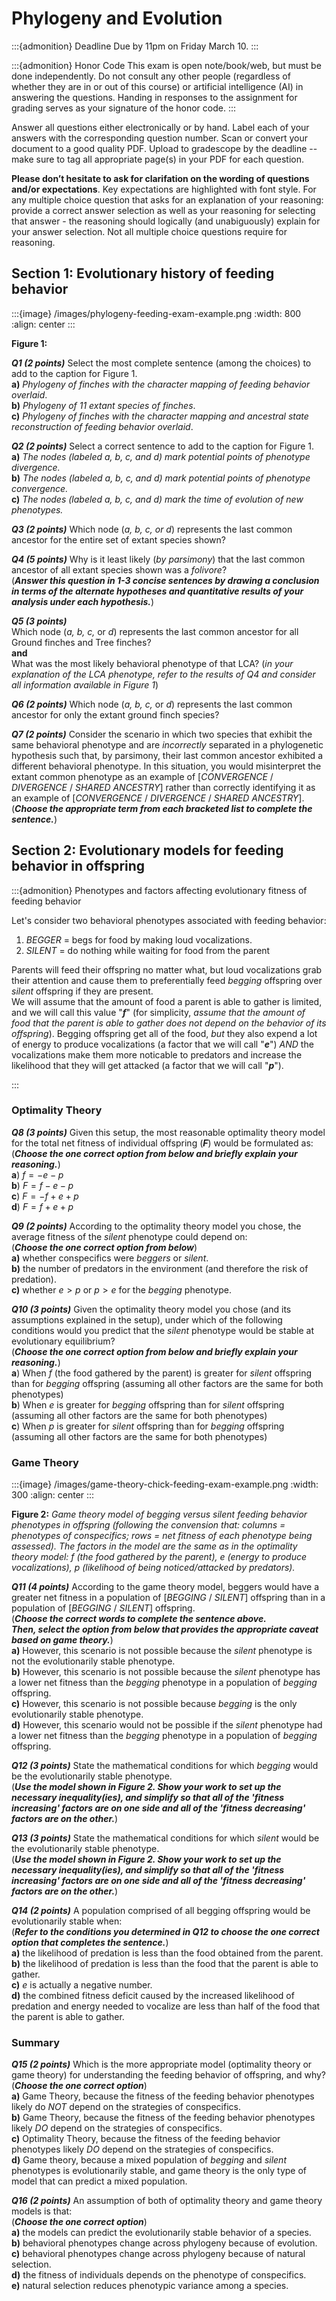 # Phylogeny and Evolution


:::{admonition} Deadline
Due by 11pm on Friday March 10.
:::

:::{admonition} Honor Code
This exam is open note/book/web, but must be done independently. Do not consult any other people (regardless of whether they are in or out of this course) or artificial intelligence (AI) in answering the questions. Handing in responses to the assignment for grading serves as your signature of the honor code.
:::

Answer all questions either electronically or by hand. Label each of your answers with the corresponding question number. Scan or convert your document to a good quality PDF. Upload to gradescope by the deadline -- make sure to tag all appropriate page(s) in your PDF for each question. 

**Please don’t hesitate to ask for clarifation on the wording of questions and/or expectations**. Key expectations are highlighted with font style. For any multiple choice question that asks for an explanation of your reasoning: provide a correct answer selection as well as your reasoning for selecting that answer - the reasoning should logically (and unabiguously) explain for your answer selection. Not all multiple choice questions require for reasoning.



## Section 1: Evolutionary history of feeding behavior

:::{image} /images/phylogeny-feeding-exam-example.png
:width: 800
:align: center
:::

**Figure 1:**  

***Q1 (2 points)*** Select the most complete sentence (among the choices) to add to the caption for Figure 1.   
**a)** *Phylogeny of finches with the character mapping of feeding behavior overlaid*.   
**b)** *Phylogeny of 11 extant species of finches*.  
**c)** *Phylogeny of finches with the character mapping and ancestral state reconstruction of feeding behavior overlaid*.  

***Q2 (2 points)*** Select a correct sentence to add to the caption for Figure 1.   
**a)** *The nodes (labeled a, b, c, and d) mark potential points of phenotype divergence.*    
**b)** *The nodes (labeled a, b, c, and d) mark potential points of phenotype convergence.*  
**c)** *The nodes (labeled a, b, c, and d) mark the time of evolution of new phenotypes.*  

***Q3 (2 points)*** Which node (*a, b, c, or d*) represents the last common ancestor for the entire set of extant species shown?

***Q4 (5 points)*** Why is it least likely (*by parsimony*) that the last common ancestor of all extant species shown was a *folivore*?  
(***Answer this question in 1-3 concise sentences by drawing a conclusion in terms of the alternate hypotheses and quantitative results of your analysis under each hypothesis.***)  

***Q5 (3 points)***   
Which node (*a, b, c,* or *d*) represents the last common ancestor for all Ground finches and Tree finches?  
**and**  
What was the most likely behavioral phenotype of that LCA? (*in your explanation of the LCA phenotype, refer to the results of Q4 and consider all information available in Figure 1*)    

***Q6 (2 points)*** Which node (*a, b, c,* or *d*) represents the last common ancestor for only the extant ground finch species?

***Q7 (2 points)*** Consider the scenario in which two species that exhibit the same behavioral phenotype and are *incorrectly* separated in a phylogenetic hypothesis such that, by parsimony, their last common ancestor exhibited a different behavioral phenotype. In this situation, you would misinterpret the extant common phenotype as an example of [*CONVERGENCE* / *DIVERGENCE* / *SHARED ANCESTRY*] rather than correctly identifying it as an example of [*CONVERGENCE* / *DIVERGENCE* / *SHARED ANCESTRY*].  
(***Choose the appropriate term from each bracketed list to complete the sentence.***)

## Section 2: Evolutionary models for feeding behavior in offspring

:::{admonition} Phenotypes and factors affecting evolutionary fitness of feeding behavior

Let's consider two behavioral phenotypes associated with feeding behavior:   
1. *BEGGER* = begs for food by making loud vocalizations.  
2. *SILENT* = do nothing while waiting for food from the parent  

Parents will feed their offspring no matter what, but loud vocalizations grab their attention and cause them to preferentially feed *begging* offspring over *silent* offspring if they are present.   
We will assume that the amount of food a parent is able to gather is limited, and we will call this value "**$f$**" (for simplicity, *assume that the amount of food that the parent is able to gather does not depend on the behavior of its offspring*). Begging offspring get all of the food, *but* they also expend a lot of energy to produce vocalizations (a factor that we will call "**$e$**") *AND* the vocalizations make them more noticable to predators and increase the likelihood that they will get attacked (a factor that we will call "**$p$**"). 

:::

### Optimality Theory

***Q8 (3 points)*** Given this setup, the most reasonable optimality theory model for the total net fitness of individual offspring (**$F$**) would be formulated as:  
(***Choose the one correct option from below and briefly explain your reasoning.***)  
**a**) $f = - e - p$  
**b**) $F = f - e - p$  
**c**) $F = -f + e + p$  
**d**) $F = f + e + p$  

***Q9 (2 points)*** According to the optimality theory model you chose, the average fitness of the *silent* phenotype could depend on:  
(***Choose the one correct option from below***)  
**a)** whether conspecifics were *beggers* or *silent*.  
**b)** the number of predators in the environment (and therefore the risk of predation).  
**c)** whether $e > p$ or $p > e$ for the *begging* phenotype.   

***Q10 (3 points)*** Given the optimality theory model you chose (and its assumptions explained in the setup), under which of the following conditions would you predict that the *silent* phenotype would be stable at evolutionary equilibrium?    
(***Choose the one correct option from below and briefly explain your reasoning.***)  
**a**) When $f$ (the food gathered by the parent) is greater for *silent* offspring than for *begging* offspring (assuming all other factors are the same for both phenotypes)  
**b**) When $e$ is greater for *begging* offspring than for *silent* offspring (assuming all other factors are the same for both phenotypes)  
**c**) When $p$ is greater for *silent* offspring than for *begging* offspring (assuming all other factors are the same for both phenotypes)  


### Game Theory 

:::{image} /images/game-theory-chick-feeding-exam-example.png
:width: 300
:align: center
:::

**Figure 2:** *Game theory model of *begging* versus *silent* feeding behavior phenotypes in offspring (following the convension that: columns = phenotypes of conspecifics; rows = net fitness of each phenotype being assessed). The factors in the model are the same as in the optimality theory model: $f$ (the food gathered by the parent), $e$ (energy to produce vocalizations), $p$ (likelihood of being noticed/attacked by predators).* 

***Q11 (4 points)*** According to the game theory model, beggers would have a greater net fitness in a population of [*BEGGING* / *SILENT*] offspring than in a population of [*BEGGING* / *SILENT*] offspring.  
(***Choose the correct words to complete the sentence above.  
Then, select the option from below that provides the appropriate caveat based on game theory.***)   
**a)** However, this scenario is not possible because the *silent* phenotype is not the evolutionarily stable phenotype.   
**b)** However, this scenario is not possible because the *silent* phenotype has a lower net fitness than the *begging* phenotype in a population of *begging* offspring.  
**c)** However, this scenario is not possible because *begging* is the only evolutionarily stable phenotype.  
**d)** However, this scenario would not be possible if the *silent* phenotype had a lower net fitness than the *begging* phenotype in a population of *begging* offspring.  

***Q12 (3 points)*** State the mathematical conditions for which *begging* would be the evolutionarily stable phenotype.  
(***Use the model shown in Figure 2. Show your work to set up the necessary inequality(ies), and simplify so that all of the 'fitness increasing' factors are on one side and all of the 'fitness decreasing' factors are on the other.***)

***Q13 (3 points)*** State the mathematical conditions for which *silent* would be the evolutionarily stable phenotype.  
(***Use the model shown in Figure 2. Show your work to set up the necessary inequality(ies), and simplify so that all of the 'fitness increasing' factors are on one side and all of the 'fitness decreasing' factors are on the other.***)

***Q14 (2 points)*** A population comprised of all begging offspring would be evolutionarily stable when:  
(***Refer to the conditions you determined in Q12 to choose the one correct option that completes the sentence.***)   
**a)** the likelihood of predation is less than the food obtained from the parent.   
**b)** the likelihood of predation is less than the food that the parent is able to gather.  
**c)** $e$ is actually a negative number.  
**d)** the combined fitness deficit caused by the increased likelihood of predation and energy needed to vocalize are less than half of the food that the parent is able to gather.  


### Summary 

***Q15 (2 points)*** Which is the more appropriate model (optimality theory or game theory) for understanding the feeding behavior of offspring, and why?   
(***Choose the one correct option***)  
**a)** Game Theory, because the fitness of the feeding behavior phenotypes likely do *NOT* depend on the strategies of conspecifics.  
**b)** Game Theory, because the fitness of the feeding behavior phenotypes likely *DO* depend on the strategies of conspecifics.  
**c)** Optimality Theory, because the fitness of the feeding behavior phenotypes likely *DO* depend on the strategies of conspecifics.  
**d)** Game theory, because a mixed population of *begging* and *silent* phenotypes is evolutionarily stable, and game theory is the only type of model that can predict a mixed population.  

***Q16 (2 points)*** An assumption of both of optimality theory and game theory models is that:   
(***Choose the one correct option***)  
**a)** the models can predict the evolutionarily stable behavior of a species.   
**b)** behavioral phenotypes change across phylogeny because of evolution.  
**c)** behavioral phenotypes change across phylogeny because of natural selection.  
**d)** the fitness of individuals depends on the phenotype of conspecifics.  
**e)** natural selection reduces phenotypic variance among a species.  

<!-- ## Section 3 Ancestral state reconstruction correction

A student who studied cannabalism among snakes for their capstone provided the following figure and explanation as part of their phylogenetic analysis of the behavior:

:::{image} ../images/Phylogeny_Snake-Cannibalism.png
:width: 400
:::

"*In this case, the ancestral trait is cannibalistic behavior because the species “Sistrurus catenatus" has a direct lineage to the common ancestor. This species does show cannibal-like behavior, thus the ancestral trait is cannibalism.*"  

***Q (3 points)*** Why was this an incorrect analysis?
 -->
<!-- 
---

## You can do it better

Improve these two excerpts from editorials on animal behavior. Make at least two major improvements to each excerpt. Highlight your changes and briefly explain the reason for the change using footnote-style annotation. 

One
:::{epigraph}
A phylogeny is a study of the relationships among a group of organisms. Animals that evolved from a common ancestor evolve in different ways. They also develop different traits at different times. Every species can be connected to one common ancestor that they all evolved from. In this case, phylogeny is used on rattlesnakes. (Figure 1) The rattlesnakes were investigated for showing the trait of cannibalistic behavior or not showing the trait. Out of many species, only 6 show cannibalistic behavior. For the species that do show the trait, they seem to come up in very distant relationships. Very few of the species that are close in evolution share the trait. Also, based on just the phylogeny the ancestral trait can be predicted. An ancestral trait is a trait that the very first ancestor, that the species evolved from, shows. In this case, the ancestral trait is cannibalistic behavior because the species “Sistrurus catenatus" has a direct lineage to the common ancestor. This species does show cannibal-like behavior, thus the ancestral trait is cannibalism.
:::

:::{figure-md} Phylogeny-example_snake-cannibal
<img src="/images/Phylogeny_Snake-Cannibalism.png" alt="fishy" class="bg-primary mb-1" width="400px">

The character mapping and ancestral state reconstruction accompanying the text. 
:::

Two 

:::{epigraph}
Infanticide has a high benefit and a low cost. The high benefit is because eating a snake's offspring can bring a lot of nutrients into the snake's diet. Some snakes eat their young because they need to compensate for their lost energy when producing offspring. The cost is low because it is easy for the snake to eat their young, there is very little risk to the parent snake itself since the offspring has no means of defending itself. Since the benefit outweighs the cost this is a viable option and could explain why rattlesnakes partake in cannibalism. The main benefit of infanticide is not losing the energy that went into reproduction.
:::

- Can you think of any alternative hypotheses or factors? -->
<!-- ---

Code breaking of escape by tentacled snake (read a Ken Catania paper?)

What is the FAP of the fish? what is the sign stimulus? What is the code-breaking behavior? How would the escape behavior of fish likely start to differ in environments where tentacled snakes live? Why might the escape behavior persist 'as-is' even in environments where tentacled snakes live (ie. what other selection pressures are there on the escape behavior)?


 -->

